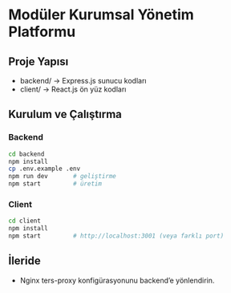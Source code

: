 # Modüler Kurumsal Yönetim Platformu

## Proje Yapısı
- backend/   → Express.js sunucu kodları  
- client/    → React.js ön yüz kodları  

## Kurulum ve Çalıştırma

### Backend
```bash
cd backend  
npm install  
cp .env.example .env  
npm run dev       # geliştirme  
npm start         # üretim
```

### Client
```bash
cd client  
npm install  
npm start         # http://localhost:3001 (veya farklı port)
```

## İleride
- Nginx ters-proxy konfigürasyonunu backend’e yönlendirin.
